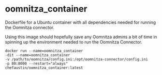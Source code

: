 # oomnitza_container
Dockerfile for a Ubuntu container with all dependencies needed for running the Oomnitza connector.

Using this image should hopefully save any Oomnitza admins a bit of time in spinning up the environment needed to run the Oomnitza Connector.

```
docker run --name=oomnitza_container
-dit --name=oomnitza_container
-v /path/to/oomnitza/config.ini:/opt/oomnitza-connector/config.ini
-p 80:8000 --restart="always"
chefaustin/oomnitza_container:latest
```
